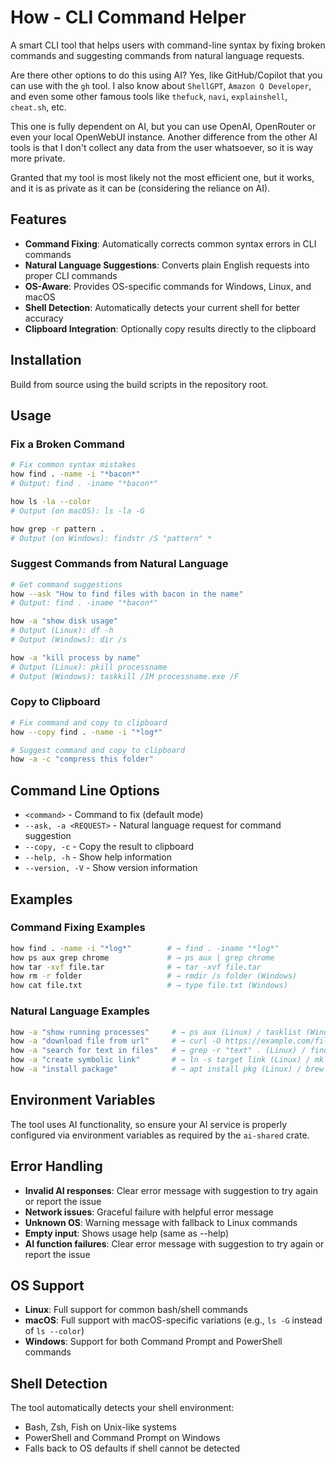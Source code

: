 # How - CLI Command Helper

A smart CLI tool that helps users with command-line syntax by fixing broken commands and suggesting commands from 
natural language requests.

Are there other options to do this using AI? Yes, like GitHub/Copilot that you can use with the `gh` tool.
I also know about `ShellGPT`, `Amazon Q Developer`, and even some other famous tools like `thefuck`, `navi`,
`explainshell`, `cheat.sh`, etc.

This one is fully dependent on AI, but you can use OpenAI, OpenRouter or even your local OpenWebUI instance. Another
difference from the other AI tools is that I don't collect any data from the user whatsoever, so it is way more private.

Granted that my tool is most likely not the most efficient one, but it works, and it is as private as it can be 
(considering the reliance on AI).


## Features

- **Command Fixing**: Automatically corrects common syntax errors in CLI commands
- **Natural Language Suggestions**: Converts plain English requests into proper CLI commands
- **OS-Aware**: Provides OS-specific commands for Windows, Linux, and macOS
- **Shell Detection**: Automatically detects your current shell for better accuracy
- **Clipboard Integration**: Optionally copy results directly to the clipboard

## Installation
Build from source using the build scripts in the repository root.

## Usage
### Fix a Broken Command

```bash
# Fix common syntax mistakes
how find . -name -i "*bacon*"
# Output: find . -iname "*bacon*"

how ls -la --color
# Output (on macOS): ls -la -G

how grep -r pattern .
# Output (on Windows): findstr /S "pattern" *
```

### Suggest Commands from Natural Language
```bash
# Get command suggestions
how --ask "How to find files with bacon in the name"
# Output: find . -iname "*bacon*"

how -a "show disk usage"
# Output (Linux): df -h
# Output (Windows): dir /s

how -a "kill process by name"
# Output (Linux): pkill processname
# Output (Windows): taskkill /IM processname.exe /F
```

### Copy to Clipboard
```bash
# Fix command and copy to clipboard
how --copy find . -name -i "*log*"

# Suggest command and copy to clipboard
how -a -c "compress this folder"
```

## Command Line Options
- `<command>` - Command to fix (default mode)
- `--ask, -a <REQUEST>` - Natural language request for command suggestion
- `--copy, -c` - Copy the result to clipboard
- `--help, -h` - Show help information
- `--version, -V` - Show version information

## Examples
### Command Fixing Examples
```bash
how find . -name -i "*log*"        # → find . -iname "*log*"
how ps aux grep chrome             # → ps aux | grep chrome
how tar -xvf file.tar              # → tar -xvf file.tar
how rm -r folder                   # → rmdir /s folder (Windows)
how cat file.txt                   # → type file.txt (Windows)
```

### Natural Language Examples
```bash
how -a "show running processes"     # → ps aux (Linux) / tasklist (Windows)
how -a "download file from url"     # → curl -O https://example.com/file.txt
how -a "search for text in files"   # → grep -r "text" . (Linux) / findstr /S "text" * (Windows)
how -a "create symbolic link"       # → ln -s target link (Linux) / mklink link target (Windows)
how -a "install package"            # → apt install pkg (Linux) / brew install pkg (macOS) / winget install pkg (Windows)
```

## Environment Variables
The tool uses AI functionality, so ensure your AI service is properly configured via environment variables as required by the `ai-shared` crate.

## Error Handling
- **Invalid AI responses**: Clear error message with suggestion to try again or report the issue
- **Network issues**: Graceful failure with helpful error message  
- **Unknown OS**: Warning message with fallback to Linux commands
- **Empty input**: Shows usage help (same as --help)
- **AI function failures**: Clear error message with suggestion to try again or report the issue

## OS Support
- **Linux**: Full support for common bash/shell commands
- **macOS**: Full support with macOS-specific variations (e.g., `ls -G` instead of `ls --color`)
- **Windows**: Support for both Command Prompt and PowerShell commands

## Shell Detection
The tool automatically detects your shell environment:
- Bash, Zsh, Fish on Unix-like systems
- PowerShell and Command Prompt on Windows
- Falls back to OS defaults if shell cannot be detected